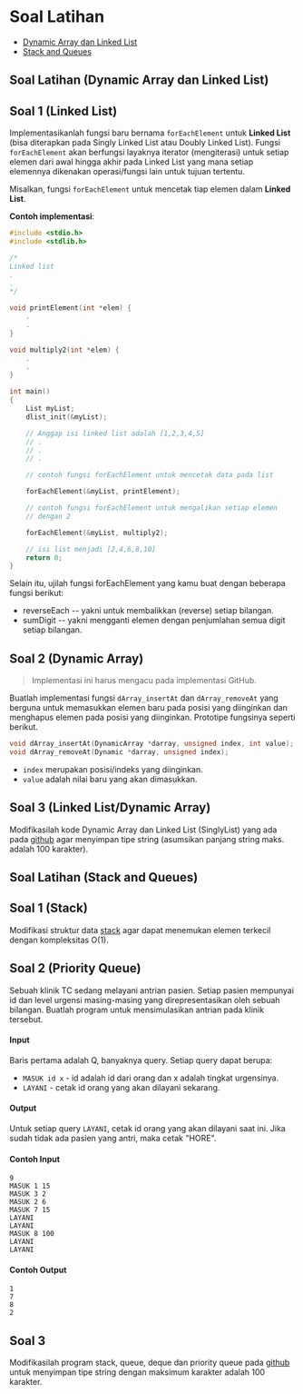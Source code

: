 # Soal Latihan
- [Dynamic Array dan Linked List](#darray&llist)
- [Stack and Queues](#stack&queue)

## Soal Latihan (Dynamic Array dan Linked List) <a name="darray&llist"></a>

## Soal 1 (Linked List)

Implementasikanlah fungsi baru bernama `forEachElement` untuk **Linked List** (bisa diterapkan pada Singly Linked List atau Doubly Linked List). Fungsi `forEachElement` akan berfungsi layaknya iterator (mengiterasi) untuk setiap elemen dari awal hingga akhir pada Linked List yang mana setiap elemennya dikenakan operasi/fungsi lain untuk tujuan tertentu.

Misalkan, fungsi `forEachElement` untuk mencetak tiap elemen dalam **Linked List**.

**Contoh implementasi**:
```cpp
#include <stdio.h>
#include <stdlib.h>

/*
Linked list
.
.
*/

void printElement(int *elem) {
    .
    .
}

void multiply2(int *elem) {
    .
    .
}

int main()
{
    List myList;
    dlist_init(&myList);

    // Anggap isi linked list adalah [1,2,3,4,5]
    // .
    // .
    // .

    // contoh fungsi forEachElement untuk mencetak data pada list

    forEachElement(&myList, printElement);

    // contoh fungsi forEachElement untuk mengalikan setiap elemen
    // dengan 2

    forEachElement(&myList, multiply2);

    // isi list menjadi [2,4,6,8,10]
    return 0;
}
```
Selain itu, ujilah fungsi forEachElement yang kamu buat dengan beberapa fungsi berikut:
- reverseEach -- yakni untuk membalikkan (reverse) setiap bilangan.
- sumDigit -- yakni mengganti elemen dengan penjumlahan semua digit setiap bilangan.

## Soal 2 (Dynamic Array)
> Implementasi ini harus mengacu pada implementasi GitHub.

Buatlah implementasi fungsi `dArray_insertAt` dan `dArray_removeAt` yang berguna untuk memasukkan elemen baru pada posisi yang diinginkan dan menghapus elemen pada posisi yang diinginkan. Prototipe fungsinya seperti berikut.
```cpp
void dArray_insertAt(DynamicArray *darray, unsigned index, int value);
void dArray_removeAt(Dynamic *darray, unsigned index);
```
- `index` merupakan posisi/indeks yang diinginkan.
- `value` adalah nilai baru yang akan dimasukkan.

## Soal 3 (Linked List/Dynamic Array)
Modifikasilah kode Dynamic Array dan Linked List (SinglyList) yang ada pada [github](https://github.com/Algoritma-dan-Pemrograman-ITS/StrukturData/tree/master/For%20C%2B%2B/D.Array%2C%20Stack%2C%20Queue%2C%20Deque%2C%20Pr.Queue) agar menyimpan tipe string (asumsikan panjang string maks. adalah 100 karakter).

## Soal Latihan (Stack and Queues) <a name="stack&queue"></a>

## Soal 1 (Stack)
Modifikasi struktur data [stack](https://github.com/Algoritma-dan-Pemrograman-ITS/StrukturData/blob/master/For%20C%2B%2B/D.Array%2C%20Stack%2C%20Queue%2C%20Deque%2C%20Pr.Queue/stack_list.cpp) agar dapat menemukan elemen terkecil dengan kompleksitas O(1).

## Soal 2 (Priority Queue)
Sebuah klinik TC sedang melayani antrian pasien. Setiap pasien mempunyai id dan level urgensi masing-masing yang direpresentasikan oleh sebuah bilangan. Buatlah program untuk mensimulasikan antrian pada klinik tersebut.

#### Input
Baris pertama adalah Q, banyaknya query. Setiap query dapat berupa:

- `MASUK id x` - id adalah id dari orang dan x adalah tingkat urgensinya.
- `LAYANI` - cetak id orang yang akan dilayani sekarang.

#### Output
Untuk setiap query `LAYANI`, cetak id orang yang akan dilayani saat ini. Jika sudah tidak ada pasien yang antri, maka cetak "HORE".

#### Contoh Input
```
9
MASUK 1 15
MASUK 3 2
MASUK 2 6
MASUK 7 15
LAYANI
LAYANI
MASUK 8 100
LAYANI
LAYANI
```

#### Contoh Output
```
1
7
8
2
```

## Soal 3
Modifikasilah program stack, queue, deque dan priority queue pada [github](https://github.com/Algoritma-dan-Pemrograman-ITS/StrukturData/tree/master/For%20C%2B%2B/D.Array%2C%20Stack%2C%20Queue%2C%20Deque%2C%20Pr.Queue) untuk menyimpan tipe string dengan maksimum karakter adalah 100 karakter.
